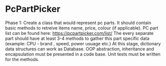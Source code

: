 # PcPartPicker
Phase 1:
Create a class that would represent pc parts. It should contain basic methods to retreive items name, price, colour (if applicable).
PC part list can be found here: https://pcpartpicker.com/list/
The every separate part should have at least 3-4 methods to gather this part specific data (example: CPU - brand , speed, power usuage etc.)
At this stage, dictionary data structures can work as Database. OOP abstraction, inheritance and encapsulation must be presented in a code base.
Unit tests must be written for the methods.